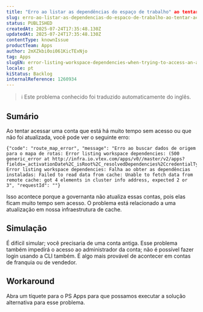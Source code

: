 ```yaml
---
title: "Erro ao listar as dependências do espaço de trabalho" ao tentar acessar uma conta
slug: erro-ao-listar-as-dependencias-do-espaco-de-trabalho-ao-tentar-acessar-uma-conta
status: PUBLISHED
createdAt: 2025-07-24T17:35:48.130Z
updatedAt: 2025-07-24T17:35:48.130Z
contentType: knownIssue
productTeam: Apps
author: 2mXZkbi0oi061KicTExNjo
tag: Apps
slugEN: error-listing-workspace-dependencies-when-trying-to-access-an-account
locale: pt
kiStatus: Backlog
internalReference: 1260934
---
```


>ℹ️ Este problema conhecido foi traduzido automaticamente do inglês.

## Sumário


Ao tentar acessar uma conta que está há muito tempo sem acesso ou que não foi atualizada, você pode ver o seguinte erro:


    {"code": "route_map_error", "message": "Erro ao buscar dados de origem para o mapa de rotas: Error listing workspace dependencies: (500 generic_error at http://infra.io.vtex.com/apps/v0//master/v2/apps?fields=_activationDate%2C_isRoot%2C_resolvedDependencies%2CcredentialType%2Clink%2Cname%2Cpolicies%2Cregistry%2Cvendor%2Cversion) Error listing workspace dependencies: Falha ao obter as dependências instaladas: Failed to read data from cache: Unable to fetch data from remote cache: got 4 elements in cluster info address, expected 2 or 3", "requestId": ""}


Isso acontece porque a governanta não atualiza essas contas, pois elas ficam muito tempo sem acesso. O problema está relacionado a uma atualização em nossa infraestrutura de cache.
## Simulação


É difícil simular; você precisaria de uma conta antiga. Esse problema também impedirá o acesso ao administrador da conta; não é possível fazer login usando a CLI também. É algo mais provável de acontecer em contas de franquia ou de vendedor.


## Workaround


Abra um tíquete para o PS Apps para que possamos executar a solução alternativa para esse problema.



